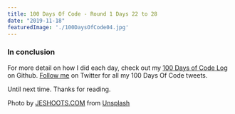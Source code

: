 ```yaml
---
title: 100 Days Of Code - Round 1 Days 22 to 28
date: "2019-11-18"
featuredImage: './100DaysOfCode04.jpg'
---
```



<!-- end -->

### In conclusion

For more detail on how I did each day, check out my [100 Days of Code Log](https://github.com/Lakendary/100-days-of-code/blob/master/log.md) on Github. [Follow me](https://twitter.com/lkn_ant) on Twitter for all my 100 Days Of Code tweets.

Until next time. Thanks for reading.

Photo by [JESHOOTS.COM](https://unsplash.com/@jeshoots?utm_source=unsplash&utm_medium=referral&utm_content=creditCopyText) from [Unsplash](https://unsplash.com/s/photos/frustration?utm_source=unsplash&utm_medium=referral&utm_content=creditCopyText)